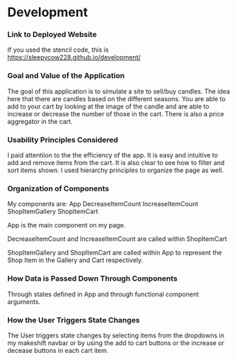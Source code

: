 # Development

### Link to Deployed Website
If you used the stencil code, this is https://sleepycow228.github.io/development/

### Goal and Value of the Application

The goal of this application is to simulate a site to sell/buy candles. The idea here that there are candles based on the different seasons. You are able to add to your cart by looking at the image of the candle and are able to increase or decrease the number of those in the cart. There is also a price aggregator in the cart. 

### Usability Principles Considered

I paid attentiion to the the efficiency of the app. It is easy and intuitive to add and remove items from the cart. It is also clear to see how to filter and sort items shown. I used hierarchy principles to organize the page as well.

### Organization of Components

My components are:
App
DecreaseItemCount
IncreaseItemCount
ShopItemGallery
ShopItemCart

App is the main component on my page.

DecreaseItemCount and IncreaseItemCount are called within ShopItemCart

ShopItemGallery and ShopItemCart are called within App to represent the Shop Item in the Gallery and Cart respectively.

### How Data is Passed Down Through Components

Through states defined in App and through functional component arguments.

### How the User Triggers State Changes

The User triggers state changes by selecting items from the dropdowns in my makeshift navbar or by using the add to cart buttons or the increase or decease buttons in each cart item.



